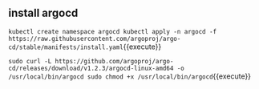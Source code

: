 ## install argocd

`kubectl create namespace argocd
kubectl apply -n argocd -f https://raw.githubusercontent.com/argoproj/argo-cd/stable/manifests/install.yaml`{{execute}}

`sudo curl -L https://github.com/argoproj/argo-cd/releases/download/v1.2.3/argocd-linux-amd64 -o /usr/local/bin/argocd
sudo chmod +x /usr/local/bin/argocd`{{execute}}